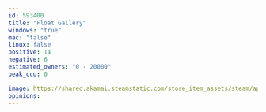 ```yaml
---
id: 593400
title: "Float Gallery"
windows: "true"
mac: "false"
linux: false
positive: 14
negative: 6
estimated_owners: "0 - 20000"
peak_ccu: 0

image: https://shared.akamai.steamstatic.com/store_item_assets/steam/apps/593400/header.jpg?t=1500481264
opinions:
---
```

